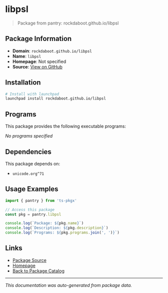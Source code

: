 # libpsl

> Package from pantry: rockdaboot.github.io/libpsl

## Package Information

- **Domain**: `rockdaboot.github.io/libpsl`
- **Name**: `libpsl`
- **Homepage**: Not specified
- **Source**: [View on GitHub](https://github.com/pkgxdev/pantry/tree/main/projects/rockdaboot.github.io/libpsl/package.yml)

## Installation

```bash
# Install with launchpad
launchpad install rockdaboot.github.io/libpsl
```

## Programs

This package provides the following executable programs:

*No programs specified*

## Dependencies

This package depends on:

- `unicode.org^71`

## Usage Examples

```typescript
import { pantry } from 'ts-pkgx'

// Access this package
const pkg = pantry.libpsl

console.log(`Package: ${pkg.name}`)
console.log(`Description: ${pkg.description}`)
console.log(`Programs: ${pkg.programs.join(', ')}`)
```

## Links

- [Package Source](https://github.com/pkgxdev/pantry/tree/main/projects/rockdaboot.github.io/libpsl/package.yml)
- [Homepage](#)
- [Back to Package Catalog](../../../package-catalog.md)

---

*This documentation was auto-generated from package data.*
